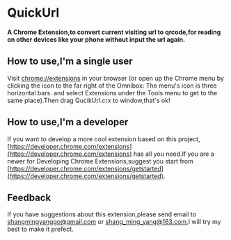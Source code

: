 # QuickUrl
**A Chrome Extension,to convert current visiting url to qrcode,for reading on other devices like your phone without input the url again.**
## How to use,I'm a single user
Visit <chrome://extensions> in your browser (or open up the Chrome menu by clicking the icon to the far right of the Omnibox:  The menu's icon is three horizontal bars. and select Extensions under the Tools menu to get to the same place).Then drag QucikUrl.crx to window,that's ok!
## How to use,I'm a developer
If you want to develop a more cool extension based on this project,[https://developer.chrome.com/extensions](https://developer.chrome.com/extensions) has all you need.If you are a newer for Developing Chrome Extensions,suggest you start from [https://developer.chrome.com/extensions/getstarted](https://developer.chrome.com/extensions/getstarted).
## Feedback
If you have suggestions about this extension,please send email to <shangmingyanggo@gmail.com> or <shang_ming_yang@163.com>,I will try my best to make it prefect.
